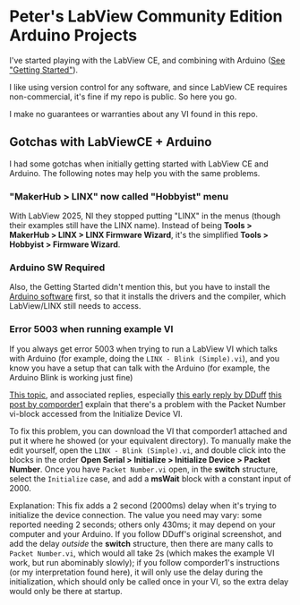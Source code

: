 # Peter's LabView Community Edition Arduino Projects

I've started playing with the LabView CE, and combining with Arduino ([See "Getting Started"](https://learn.ni.com/learn/article/getting-started-with-arduino-and-labview-community-edition "Getting Started")).

I like using version control for any software, and since LabView CE requires non-commercial, it's fine if my repo is public.  So here you go.

I make no guarantees or warranties about any VI found in this repo.

## Gotchas with LabViewCE + Arduino

I had some gotchas when initially getting started with LabView CE and Arduino.  The following notes may help you with the same problems.

### "MakerHub > LINX" now called "Hobbyist" menu

With LabView 2025, NI they stopped putting "LINX" in the menus (though their examples still have the LINX name).  Instead of being **Tools > MakerHub > LINX > LINX Firmware Wizard**, it's the simplified **Tools > Hobbyist > Firmware Wizard**.

### Arduino SW Required

Also, the Getting Started didn't mention this, but you have to install the [Arduino software](https://arduino.cc) first, so that it installs the drivers and the compiler, which LabView/LINX still needs to access.

### Error 5003 when running example VI

If you always get error 5003 when trying to run a LabView VI which talks with Arduino (for example, doing the `LINX - Blink (Simple).vi`), and you know you have a setup that can talk with the Arduino (for example, the Arduino Blink is working just fine)

[This topic](https://forums.ni.com/t5/Hobbyist-Toolkit/Linx-for-Labview-2020-Error-5003/m-p/4075976 "LINX...Error 5003"), and associated replies, especially [this early reply by DDuff](https://forums.ni.com/t5/Hobbyist-Toolkit/Linx-for-Labview-2020-Error-5003/m-p/4075976 "DDuff 2020-08-18") [this post by comporder1](https://forums.ni.com/t5/Hobbyist-Toolkit/Linx-for-Labview-2020-Error-5003/m-p/4177138#M921 "comporder1 2021-09-08") explain that there's a problem with the Packet Number vi-block accessed from the Initialize Device VI.

To fix this problem, you can download the VI that comporder1 attached and put it where he showed (or your equivalent directory). To manually make the edit yourself, open the `LINX - Blink (Simple).vi`, and double click into the blocks in the order **Open Serial > Initialize > Initialize Device > Packet Number**. Once you have `Packet Number.vi` open, in the **switch** structure, select the `Initialize` case, and add a **msWait** block with a constant input of 2000.

Explanation: This fix adds a 2 second (2000ms) delay when it's trying to initialize the device connection. The value you need may vary: some reported needing 2 seconds; others only 430ms; it may depend on your computer and your Arduino. If you follow DDuff's original screenshot, and add the delay _outside_ the **switch** structure, then there are many calls to `Packet Number.vi`, which would all take 2s (which makes the example VI work, but run abominably slowly); if you follow comporder1's instructions (or my interpretation found here), it will only use the delay during the initialization, which should only be called once in your VI, so the extra delay would only be there at startup.

